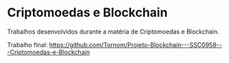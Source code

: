 # Criptomoedas e Blockchain
Trabalhos desenvolvidos durante a matéria de Criptomoedas e Blockchain.

Trabalho final: https://github.com/Tornom/Projeto-Blockchain---SSC0958---Criptomoedas-e-Blockchain
